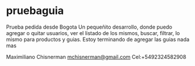 # pruebaguia
Prueba pedida desde Bogota
Un pequeñito desarrollo, donde puedo agregar o quitar usuarios, ver el listado de los mismos, buscar, filtrar, lo mismo para productos y guias.
Estoy terminando de agregar las guias nada mas

Maximiliano Chisnerman
mchisnerman@gmail.com
Cel:+5492324582908
